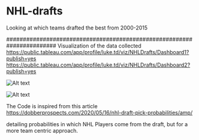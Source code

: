 # NHL-drafts
Looking at which teams drafted the best from 2000-2015


#######################################################################
Visualization of the data collected
https://public.tableau.com/app/profile/luke.td/viz/NHLDrafts/Dashboard1?publish=yes
https://public.tableau.com/app/profile/luke.td/viz/NHLDrafts/Dashboard2?publish=yes

![Alt text](https://i.imgur.com/eQVAWUf.png "Example")

![Alt text](https://i.imgur.com/MAndRmq.png "Example")


The Code is inspired from this article
https://dobberprospects.com/2020/05/16/nhl-draft-pick-probabilities/amp/

detailing probabilities in which NHL Players come from the draft, but for a more team centric approach.

